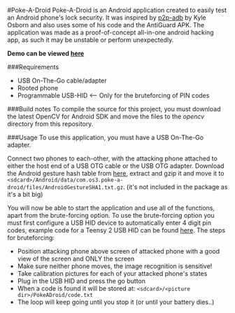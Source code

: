 #Poke-A-Droid
Poke-A-Droid is an Android application created to easily test an Android phone's lock security.
It was inspired by [p2p-adb](https://github.com/kosborn/p2p-adb) by Kyle Osborn and also uses some of his code and the AntiGuard APK.
The application was made as a proof-of-concept all-in-one android hacking app, as such it may be unstable or perform unexpectedly.

**Demo can be viewed [here](http://youtu.be/kXjgEzYRjT8)**


###Requirements
* USB On-The-Go cable/adapter
* Rooted phone
* Programmable USB-HID <-- Only for the bruteforcing of PIN codes


###Build notes
To compile the source for this project, you must download the latest OpenCV for Android SDK and move the files to the *opencv* directory from this repository.

###Usage
To use this application, you must have a USB On-The-Go adapter.

Connect two phones to each-other, with the attacking phone attached to either the host end of a USB OTG cable or the USB OTG adapter.
Download the Android gesture hash table from [here](http://www.android-forensics.com/tools/AndroidGestureSHA1.rar), extract and gzip it and move it to `<sdcard>/Android/data/com.os3.poke-a-droid/files/AndroidGestureSHA1.txt.gz`. (it's not included in the package as it's a bit big)

You will now be able to start the application and use all of the functions, apart from the brute-forcing option.
To use the brute-forcing option you must first configure a USB HID device to automatically enter 4 digit pin codes, example code for a Teensy 2 USB HID can be found [here](https://github.com/remydb/Poke-A-Droid/blob/master/teensy/usb_keyboard/example.c).
The steps for bruteforcing:
* Position attacking phone above screen of attacked phone with a good view of the screen and ONLY the screen
* Make sure neither phone moves, the image recognition is sensitive!
* Take calibration pictures for each of your attacked phone's states
* Plug in the USB HID and press the go button
* When a code is found it will be stored at: `<sdcard>/<picture dir>/PokeADroid/code.txt`
* The loop will keep going until you stop it (or until your battery dies..)
